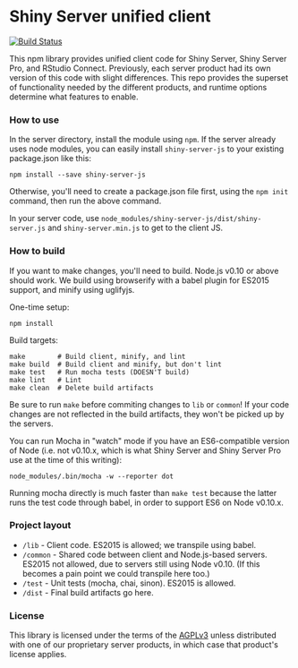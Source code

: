 # Shiny Server unified client

[![Build Status](https://travis-ci.org/rstudio/shiny-server-js.svg?branch=master)](https://travis-ci.org/rstudio/shiny-server-js)

This npm library provides unified client code for Shiny Server, Shiny Server Pro, and RStudio Connect. Previously, each server product had its own version of this code with slight differences. This repo provides the superset of functionality needed by the different products, and runtime options determine what features to enable.

### How to use

In the server directory, install the module using `npm`. If the server already uses node modules, you can easily install `shiny-server-js` to your existing package.json like this:

```
npm install --save shiny-server-js
```

Otherwise, you'll need to create a package.json file first, using the `npm init` command, then run the above command.

In your server code, use `node_modules/shiny-server-js/dist/shiny-server.js` and `shiny-server.min.js` to get to the client JS.

### How to build

If you want to make changes, you'll need to build. Node.js v0.10 or above should work. We build using browserify with a babel plugin for ES2015 support, and minify using uglifyjs.

One-time setup:

```
npm install
```

Build targets:

```
make        # Build client, minify, and lint
make build  # Build client and minify, but don't lint
make test   # Run mocha tests (DOESN'T build)
make lint   # Lint
make clean  # Delete build artifacts
```

Be sure to run `make` before commiting changes to `lib` or `common`! If your code changes are not reflected in the build artifacts, they won't be picked up by the servers.

You can run Mocha in "watch" mode if you have an ES6-compatible version of Node (i.e. not v0.10.x, which is what Shiny Server and Shiny Server Pro use at the time of this writing):

```
node_modules/.bin/mocha -w --reporter dot
```

Running mocha directly is much faster than `make test` because the latter runs the test code through babel, in order to support ES6 on Node v0.10.x.

### Project layout

- `/lib` - Client code. ES2015 is allowed; we transpile using babel.
- `/common` - Shared code between client and Node.js-based servers. ES2015 not allowed, due to servers still using Node v0.10. (If this becomes a pain point we could transpile here too.)
- `/test` - Unit tests (mocha, chai, sinon). ES2015 is allowed.
- `/dist` - Final build artifacts go here.

### License

This library is licensed under the terms of the [AGPLv3](http://www.gnu.org/licenses/agpl-3.0.en.html) unless distributed with one of our proprietary server products, in which case that product's license applies.
